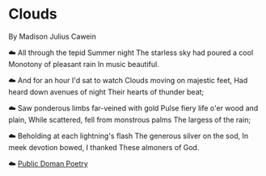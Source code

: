     
# Clouds

By Madison Julius Cawein

:cloud:
All through the tepid Summer night
The starless sky had poured a cool
Monotony of pleasant rain
In music beautiful.

:cloud:
And for an hour I'd sat to watch
Clouds moving on majestic feet,
Had heard down avenues of night
Their hearts of thunder beat;

:cloud:
Saw ponderous limbs far-veined with gold
Pulse fiery life o'er wood and plain,
While scattered, fell from monstrous palms
The largess of the rain;

:cloud:
Beholding at each lightning's flash
The generous silver on the sod,
In meek devotion bowed, I thanked
These almoners of God.

:cloud:
[Public Doman Poetry](http://www.public-domain-poetry.com/madison-julius-cawein/clouds-37142)
